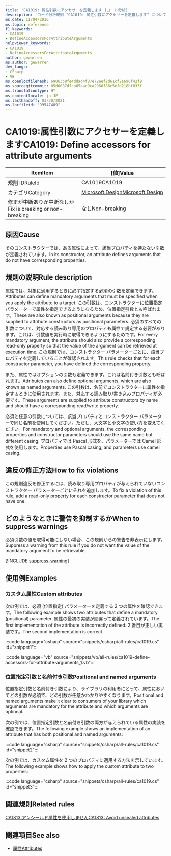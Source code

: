 ```yaml
---
title: 'CA1019: 属性引数にアクセサーを定義します (コード分析)'
description: 'コード分析規則 "CA1019: 属性引数にアクセサーを定義します" について説明します'
ms.date: 11/04/2016
ms.topic: reference
f1_keywords:
- CA1019
- DefineAccessorsForAttributeArguments
helpviewer_keywords:
- CA1019
- DefineAccessorsForAttributeArguments
author: gewarren
ms.author: gewarren
dev_langs:
- CSharp
- VB
ms.openlocfilehash: 69063b8fe4ddad4f87e72eef2d61cf2e696f42f9
ms.sourcegitcommit: 05d0087dfca85aac9ca2960f86c5efd218bf833f
ms.translationtype: HT
ms.contentlocale: ja-JP
ms.lasthandoff: 03/30/2021
ms.locfileid: "99547409"
---
```

# <a name="ca1019-define-accessors-for-attribute-arguments"></a><span data-ttu-id="b1c9b-103">CA1019:属性引数にアクセサーを定義します</span><span class="sxs-lookup"><span data-stu-id="b1c9b-103">CA1019: Define accessors for attribute arguments</span></span>

| <span data-ttu-id="b1c9b-104">Item</span><span class="sxs-lookup"><span data-stu-id="b1c9b-104">Item</span></span>                                     | <span data-ttu-id="b1c9b-105">[値]</span><span class="sxs-lookup"><span data-stu-id="b1c9b-105">Value</span></span>            |
|------------------------------------------|------------------|
| <span data-ttu-id="b1c9b-106">規則 ID</span><span class="sxs-lookup"><span data-stu-id="b1c9b-106">RuleId</span></span>                                   | <span data-ttu-id="b1c9b-107">CA1019</span><span class="sxs-lookup"><span data-stu-id="b1c9b-107">CA1019</span></span>           |
| <span data-ttu-id="b1c9b-108">カテゴリ</span><span class="sxs-lookup"><span data-stu-id="b1c9b-108">Category</span></span>                                 | [<span data-ttu-id="b1c9b-109">Microsoft.Design</span><span class="sxs-lookup"><span data-stu-id="b1c9b-109">Microsoft.Design</span></span>](design-warnings.md) |
| <span data-ttu-id="b1c9b-110">修正が中断ありか中断なしか</span><span class="sxs-lookup"><span data-stu-id="b1c9b-110">Fix is breaking or non-breaking</span></span> | <span data-ttu-id="b1c9b-111">なし</span><span class="sxs-lookup"><span data-stu-id="b1c9b-111">Non-breaking</span></span>     |

## <a name="cause"></a><span data-ttu-id="b1c9b-112">原因</span><span class="sxs-lookup"><span data-stu-id="b1c9b-112">Cause</span></span>

<span data-ttu-id="b1c9b-113">そのコンストラクターでは、ある属性によって、該当プロパティを持たない引数が定義されています。</span><span class="sxs-lookup"><span data-stu-id="b1c9b-113">In its constructor, an attribute defines arguments that do not have corresponding properties.</span></span>

## <a name="rule-description"></a><span data-ttu-id="b1c9b-114">規則の説明</span><span class="sxs-lookup"><span data-stu-id="b1c9b-114">Rule description</span></span>

<span data-ttu-id="b1c9b-115">属性では、対象に適用するときに必ず指定する必須の引数を定義できます。</span><span class="sxs-lookup"><span data-stu-id="b1c9b-115">Attributes can define mandatory arguments that must be specified when you apply the attribute to a target.</span></span> <span data-ttu-id="b1c9b-116">この引数は、コンストラクターに位置指定パラメーターで属性を指定できるようになるため、位置指定引数とも呼ばれます。</span><span class="sxs-lookup"><span data-stu-id="b1c9b-116">These are also known as positional arguments because they are supplied to attribute constructors as positional parameters.</span></span> <span data-ttu-id="b1c9b-117">必須のすべての引数について、対応する読み取り専用のプロパティも属性で規定する必要があります。これは、引数値を実行時に取得できるようにするためです。</span><span class="sxs-lookup"><span data-stu-id="b1c9b-117">For every mandatory argument, the attribute should also provide a corresponding read-only property so that the value of the argument can be retrieved at execution time.</span></span> <span data-ttu-id="b1c9b-118">この規則では、コンストラクター パラメーターごとに、該当プロパティを定義していることが確認されます。</span><span class="sxs-lookup"><span data-stu-id="b1c9b-118">This rule checks that for each constructor parameter, you have defined the corresponding property.</span></span>

<span data-ttu-id="b1c9b-119">また、属性ではオプションの引数も定義できます。これは名前付き引数とも呼ばれます。</span><span class="sxs-lookup"><span data-stu-id="b1c9b-119">Attributes can also define optional arguments, which are also known as named arguments.</span></span> <span data-ttu-id="b1c9b-120">この引数は、名前でコンストラクターに属性を指定するときに使用されます。また、対応する読み取り/書き込みプロパティが必要です。</span><span class="sxs-lookup"><span data-stu-id="b1c9b-120">These arguments are supplied to attribute constructors by name and should have a corresponding read/write property.</span></span>

<span data-ttu-id="b1c9b-121">必須と任意の引数については、該当プロパティとコンストラクター パラメーターで同じ名前を使用してください。ただし、大文字と小文字の使い方を変えてください。</span><span class="sxs-lookup"><span data-stu-id="b1c9b-121">For mandatory and optional arguments, the corresponding properties and constructor parameters should use the same name but different casing.</span></span> <span data-ttu-id="b1c9b-122">プロパティでは Pascal 形式を、パラメーターでは Camel 形式を使用します。</span><span class="sxs-lookup"><span data-stu-id="b1c9b-122">Properties use Pascal casing, and parameters use camel casing.</span></span>

## <a name="how-to-fix-violations"></a><span data-ttu-id="b1c9b-123">違反の修正方法</span><span class="sxs-lookup"><span data-stu-id="b1c9b-123">How to fix violations</span></span>

<span data-ttu-id="b1c9b-124">この規則違反を修正するには、読み取り専用プロパティが与えられていないコンストラクター パラメーターごとにそれを追加します。</span><span class="sxs-lookup"><span data-stu-id="b1c9b-124">To fix a violation of this rule, add a read-only property for each constructor parameter that does not have one.</span></span>

## <a name="when-to-suppress-warnings"></a><span data-ttu-id="b1c9b-125">どのようなときに警告を抑制するか</span><span class="sxs-lookup"><span data-stu-id="b1c9b-125">When to suppress warnings</span></span>

<span data-ttu-id="b1c9b-126">必須引数の値を取得可能にしない場合、この規則からの警告を非表示にします。</span><span class="sxs-lookup"><span data-stu-id="b1c9b-126">Suppress a warning from this rule if you do not want the value of the mandatory argument to be retrievable.</span></span>

[!INCLUDE [suppress-warning](../../../../includes/code-analysis/suppress-warning.md)]

## <a name="examples"></a><span data-ttu-id="b1c9b-127">使用例</span><span class="sxs-lookup"><span data-stu-id="b1c9b-127">Examples</span></span>

### <a name="custom-attributes"></a><span data-ttu-id="b1c9b-128">カスタム属性</span><span class="sxs-lookup"><span data-stu-id="b1c9b-128">Custom attributes</span></span>

<span data-ttu-id="b1c9b-129">次の例では、必須 (位置指定) パラメーターを定義する 2 つの属性を確認できます。</span><span class="sxs-lookup"><span data-stu-id="b1c9b-129">The following example shows two attributes that define a mandatory (positional) parameter.</span></span> <span data-ttu-id="b1c9b-130">属性の最初の実装が間違って定義されています。</span><span class="sxs-lookup"><span data-stu-id="b1c9b-130">The first implementation of the attribute is incorrectly defined.</span></span> <span data-ttu-id="b1c9b-131">2 番目が正しい実装です。</span><span class="sxs-lookup"><span data-stu-id="b1c9b-131">The second implementation is correct.</span></span>

:::code language="csharp" source="snippets/csharp/all-rules/ca1019.cs" id="snippet1":::

:::code language="vb" source="snippets/vb/all-rules/ca1019-define-accessors-for-attribute-arguments_1.vb":::

### <a name="positional-and-named-arguments"></a><span data-ttu-id="b1c9b-132">位置指定引数と名前付き引数</span><span class="sxs-lookup"><span data-stu-id="b1c9b-132">Positional and named arguments</span></span>

<span data-ttu-id="b1c9b-133">位置指定引数と名前付き引数により、ライブラリの利用者にとって、属性においてどの引数が必須で、どの引数が任意かわかりやすくなります。</span><span class="sxs-lookup"><span data-stu-id="b1c9b-133">Positional and named arguments make it clear to consumers of your library which arguments are mandatory for the attribute and which arguments are optional.</span></span>

<span data-ttu-id="b1c9b-134">次の例では、位置指定引数と名前付き引数の両方が与えられている属性の実装を確認できます。</span><span class="sxs-lookup"><span data-stu-id="b1c9b-134">The following example shows an implementation of an attribute that has both positional and named arguments:</span></span>

:::code language="csharp" source="snippets/csharp/all-rules/ca1019.cs" id="snippet2":::

<span data-ttu-id="b1c9b-135">次の例では、カスタム属性を 2 つのプロパティに適用する方法を示しています。</span><span class="sxs-lookup"><span data-stu-id="b1c9b-135">The following example shows how to apply the custom attribute to two properties:</span></span>

:::code language="csharp" source="snippets/csharp/all-rules/ca1019.cs" id="snippet3":::

## <a name="related-rules"></a><span data-ttu-id="b1c9b-136">関連規則</span><span class="sxs-lookup"><span data-stu-id="b1c9b-136">Related rules</span></span>

[<span data-ttu-id="b1c9b-137">CA1813:アンシールド属性を使用しません</span><span class="sxs-lookup"><span data-stu-id="b1c9b-137">CA1813: Avoid unsealed attributes</span></span>](ca1813.md)

## <a name="see-also"></a><span data-ttu-id="b1c9b-138">関連項目</span><span class="sxs-lookup"><span data-stu-id="b1c9b-138">See also</span></span>

- [<span data-ttu-id="b1c9b-139">属性</span><span class="sxs-lookup"><span data-stu-id="b1c9b-139">Attributes</span></span>](../../../standard/design-guidelines/attributes.md)

